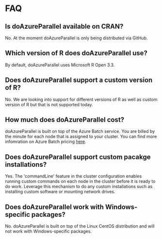 # FAQ

## Is doAzureParallel available on CRAN?
No. At the moment doAzureParallel is only being distributed via GitHub.

## Which version of R does doAzureParallel use?
By default, doAzureParallel uses Microsoft R Open 3.3.

## Does doAzureParallel support a custom version of R?
No. We are looking into support for different versions of R as well as custom version of R but that is not supported today.

## How much does doAzureParallel cost?
doAzureParallel is built on top of the Azure Batch service. You are billed by the minute for each node that is assigned to your cluster. You can find more infomration on Azure Batch pricing [here](https://azure.microsoft.com/en-us/pricing/details/batch/).

## Does doAzureParallel support custom pacakge installations?
Yes. The 'commandLine' feature in the cluster configuration enables running custom commands on each node in the cluster before it is ready to do work. Leverage this mechanism to do any custom installations such as installing custom software or mounting network drives.

## Does doAzureParallel work with Windows-specific packages?
No. doAzureParallel is built on top of the Linux CentOS distribution and will not work with Windows-specific packages.

